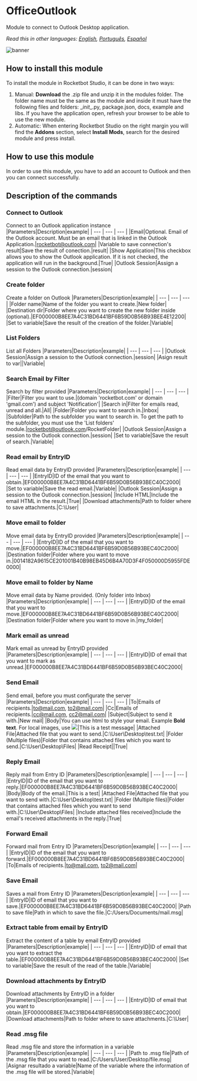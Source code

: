 



# OfficeOutlook
  
Module to connect to Outlook Desktop application.  

*Read this in other languages: [English](Manual_OfficeOutlook.md), [Português](Manual_OfficeOutlook.pr.md), [Español](Manual_OfficeOutlook.es.md)*
  
![banner](imgs/Banner_OfficeOutlook.png)
## How to install this module
  
To install the module in Rocketbot Studio, it can be done in two ways:
1. Manual: __Download__ the .zip file and unzip it in the modules folder. The folder name must be the same as the module and inside it must have the following files and folders: \__init__.py, package.json, docs, example and libs. If you have the application open, refresh your browser to be able to use the new module.
2. Automatic: When entering Rocketbot Studio on the right margin you will find the **Addons** section, select **Install Mods**, search for the desired module and press install.  

## How to use this module
In order to use this module, you have to add an account to Outlook and then you can connect successfully.


## Description of the commands

### Connect to Outlook
  
Connect to an Outlook application instance
|Parameters|Description|example|
| --- | --- | --- |
|Email|Optional. Email of the Outlook account. Must be an email that is linked in the Outlook Application.|rocketbot@outlook.com|
|Variable to save connection's result|Save the result of conection.|result|
|Show Application|This checkbox allows you to show the Outlook application. If it is not checked, the application will run in the background.|True|
|Outlook Session|Assign a session to the Outlook connection.|session|

### Create folder
  
Create a folder on Outlook
|Parameters|Description|example|
| --- | --- | --- |
|Folder name|Name of the folder you want to create.|New folder|
|Destination dir|Folder where you want to create the new folder inside (optional).|EF000000B8EE7A4C31BD6441BF6B59D0B56B93BEE4E12200|
|Set to variable|Save the result of the creation of the folder.|Variable|

### List Folders
  
List all Folders
|Parameters|Description|example|
| --- | --- | --- |
|Outlook Session|Assign a session to the Outlook connection.|session|
|Asign result to var||Variable|

### Search Email by Filter
  
Search by filter provided
|Parameters|Description|example|
| --- | --- | --- |
|Filter|Filter you want to use.|(domain 'rocketbot.com' or domain 'gmail.com') and subject 'Notification'|
|Search in|Filter for emails read, unread and all.|All|
|Folder|Folder you want to search in.|Inbox|
|Subfolder|Path to the subfolder you want to search in. To get the path to the subfolder, you must use the 'List folders' module.|rocketbot@outlook.com/RocketFolder|
|Outlook Session|Assign a session to the Outlook connection.|session|
|Set to variable|Save the result of search.|Variable|

### Read email by EntryID
  
Read email data by EntryID provided
|Parameters|Description|example|
| --- | --- | --- |
|EntryID|ID of the email that you want to obtain.|EF000000B8EE7A4C31BD6441BF6B59D0B56B93BEC40C2000|
|Set to variable|Save the read email.|Variable|
|Outlook Session|Assign a session to the Outlook connection.|session|
|Include HTML|Include the email HTML in the result.|True|
|Download attachments|Path to folder where to save attachments.|C:\User\|

### Move email to folder
  
Move email data by EntryID provided
|Parameters|Description|example|
| --- | --- | --- |
|EntryID|ID of the email that you want to move.|EF000000B8EE7A4C31BD6441BF6B59D0B56B93BEC40C2000|
|Destination folder|Folder where you want to move in.|0014182A9615CE201001B40B98EB45D6B4A70D3F4F050000D5955FDE0000|

### Move email to folder by Name
  
Move email data by Name provided. (Only folder into Inbox)
|Parameters|Description|example|
| --- | --- | --- |
|EntryID|ID of the email that you want to move.|EF000000B8EE7A4C31BD6441BF6B59D0B56B93BEC40C2000|
|Destination folder|Folder where you want to move in.|my_folder|

### Mark email as unread
  
Mark email as unread by EntryID provided
|Parameters|Description|example|
| --- | --- | --- |
|EntryID|ID of email that you want to mark as unread.|EF000000B8EE7A4C31BD6441BF6B59D0B56B93BEC40C2000|

### Send Email
  
Send email, before you must configurate the server
|Parameters|Description|example|
| --- | --- | --- |
|To|Emails of recipients.|to@mail.com, to2@mail.com|
|Cc|Emails of recipients.|cc@mail.com, cc2@mail.com|
|Subject|Subject to send it with.|New mail|
|Body|You can use html to style your email. Example <b>Bold text</b>. For local images, use <img src='png image path'>|This is a test message|
|Attached File|Attached file that you want to send.|C:\User\Desktop\test.txt|
|Folder (Multiple files)|Folder that contains attached files which you want to send.|C:\User\Desktop\Files|
|Read Receipt||True|

### Reply Email
  
Reply mail from Entry ID
|Parameters|Description|example|
| --- | --- | --- |
|EntryID|ID of the email that you want to reply.|EF000000B8EE7A4C31BD6441BF6B59D0B56B93BEC40C2000|
|Body|Body of the email.|This is a test|
|Attached File|Attached file that you want to send with.|C:\User\Desktop\test.txt|
|Folder (Multiple files)|Folder that contains attached files which you want to send with.|C:\User\Desktop\Files|
|Include attached files received|Include the email's received attachments in the reply.|True|

### Forward Email
  
Forward mail from Entry ID
|Parameters|Description|example|
| --- | --- | --- |
|EntryID|ID of the email that you want to forward.|EF000000B8EE7A4C31BD6441BF6B59D0B56B93BEC40C2000|
|To|Emails of recipients.|to@mail.com, to2@mail.com|

### Save Email
  
Saves a mail from Entry ID
|Parameters|Description|example|
| --- | --- | --- |
|EntryID|ID of email that you want to save.|EF000000B8EE7A4C31BD6441BF6B59D0B56B93BEC40C2000|
|Path to save file|Path in which to save the file.|C:/Users/Documents/mail.msg|

### Extract table from email by EntryID
  
Extract the content of a table by email EntryID provided
|Parameters|Description|example|
| --- | --- | --- |
|EntryID|ID of email that you want to extract the table.|EF000000B8EE7A4C31BD6441BF6B59D0B56B93BEC40C2000|
|Set to variable|Save the result of the read of the table.|Variable|

### Download attachments by EntryID
  
Download attachments by EntryID in a folder
|Parameters|Description|example|
| --- | --- | --- |
|EntryID|ID of email that you want to obtain.|EF000000B8EE7A4C31BD6441BF6B59D0B56B93BEC40C2000|
|Download attachments|Path to folder where to save attachments.|C:\User\|

### Read .msg file
  
Read .msg file and store the information in a variable
|Parameters|Description|example|
| --- | --- | --- |
|Path to .msg file|Path of the .msg file that you want to read.|C:/Users/User/Desktop/file.msg|
|Asignar resultado a variable|Name of the variable where the information of the .msg file will be stored.|Variable|

